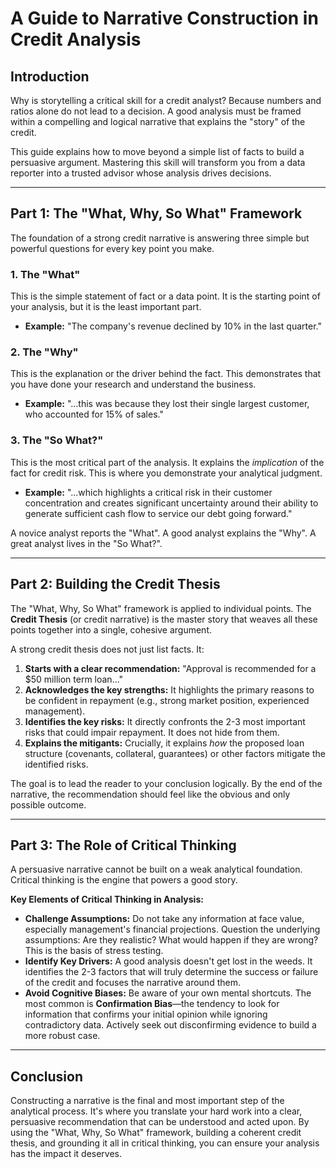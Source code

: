 # A Guide to Narrative Construction in Credit Analysis

## Introduction

Why is storytelling a critical skill for a credit analyst? Because numbers and ratios alone do not lead to a decision. A good analysis must be framed within a compelling and logical narrative that explains the "story" of the credit.

This guide explains how to move beyond a simple list of facts to build a persuasive argument. Mastering this skill will transform you from a data reporter into a trusted advisor whose analysis drives decisions.

---

## Part 1: The "What, Why, So What" Framework

The foundation of a strong credit narrative is answering three simple but powerful questions for every key point you make.

### 1. The "What"
This is the simple statement of fact or a data point. It is the starting point of your analysis, but it is the least important part.
*   **Example:** "The company's revenue declined by 10% in the last quarter."

### 2. The "Why"
This is the explanation or the driver behind the fact. This demonstrates that you have done your research and understand the business.
*   **Example:** "...this was because they lost their single largest customer, who accounted for 15% of sales."

### 3. The "So What?"
This is the most critical part of the analysis. It explains the *implication* of the fact for credit risk. This is where you demonstrate your analytical judgment.
*   **Example:** "...which highlights a critical risk in their customer concentration and creates significant uncertainty around their ability to generate sufficient cash flow to service our debt going forward."

A novice analyst reports the "What". A good analyst explains the "Why". A great analyst lives in the "So What?".

---

## Part 2: Building the Credit Thesis

The "What, Why, So What" framework is applied to individual points. The **Credit Thesis** (or credit narrative) is the master story that weaves all these points together into a single, cohesive argument.

A strong credit thesis does not just list facts. It:
1.  **Starts with a clear recommendation:** "Approval is recommended for a $50 million term loan..."
2.  **Acknowledges the key strengths:** It highlights the primary reasons to be confident in repayment (e.g., strong market position, experienced management).
3.  **Identifies the key risks:** It directly confronts the 2-3 most important risks that could impair repayment. It does not hide from them.
4.  **Explains the mitigants:** Crucially, it explains *how* the proposed loan structure (covenants, collateral, guarantees) or other factors mitigate the identified risks.

The goal is to lead the reader to your conclusion logically. By the end of the narrative, the recommendation should feel like the obvious and only possible outcome.

---

## Part 3: The Role of Critical Thinking

A persuasive narrative cannot be built on a weak analytical foundation. Critical thinking is the engine that powers a good story.

**Key Elements of Critical Thinking in Analysis:**
*   **Challenge Assumptions:** Do not take any information at face value, especially management's financial projections. Question the underlying assumptions: Are they realistic? What would happen if they are wrong? This is the basis of stress testing.
*   **Identify Key Drivers:** A good analysis doesn't get lost in the weeds. It identifies the 2-3 factors that will truly determine the success or failure of the credit and focuses the narrative around them.
*   **Avoid Cognitive Biases:** Be aware of your own mental shortcuts. The most common is **Confirmation Bias**—the tendency to look for information that confirms your initial opinion while ignoring contradictory data. Actively seek out disconfirming evidence to build a more robust case.

---

## Conclusion

Constructing a narrative is the final and most important step of the analytical process. It's where you translate your hard work into a clear, persuasive recommendation that can be understood and acted upon. By using the "What, Why, So What" framework, building a coherent credit thesis, and grounding it all in critical thinking, you can ensure your analysis has the impact it deserves.

